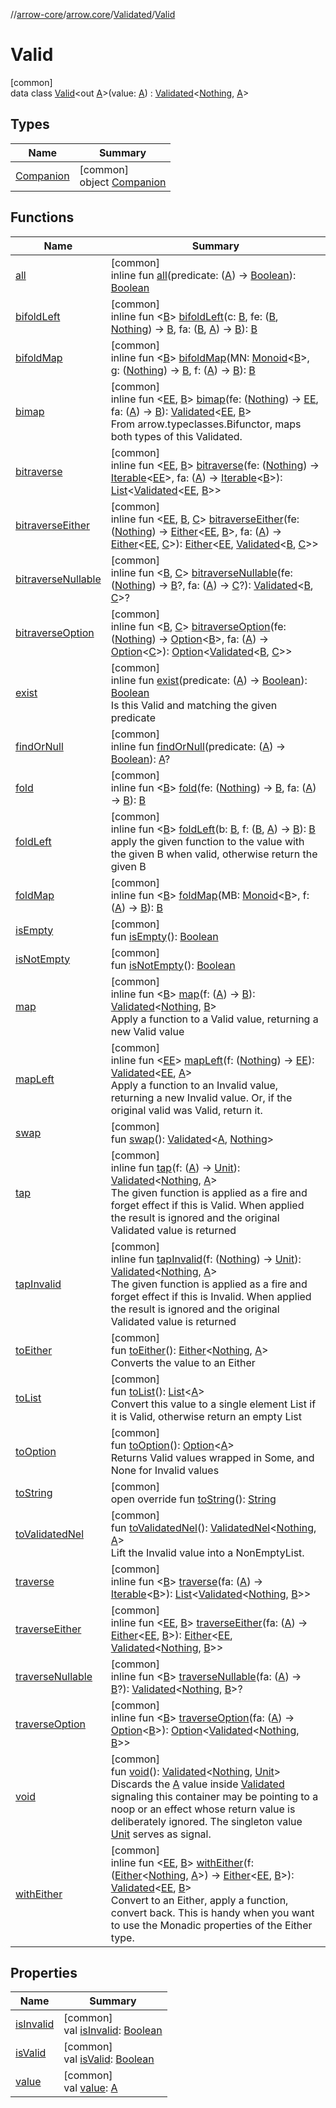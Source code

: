 //[arrow-core](../../../../index.md)/[arrow.core](../../index.md)/[Validated](../index.md)/[Valid](index.md)

# Valid

[common]\
data class [Valid](index.md)&lt;out [A](index.md)&gt;(value: [A](index.md)) : [Validated](../index.md)&lt;[Nothing](https://kotlinlang.org/api/latest/jvm/stdlib/kotlin/-nothing/index.html), [A](index.md)&gt;

## Types

| Name | Summary |
|---|---|
| [Companion](-companion/index.md) | [common]<br>object [Companion](-companion/index.md) |

## Functions

| Name | Summary |
|---|---|
| [all](../all.md) | [common]<br>inline fun [all](../all.md)(predicate: ([A](index.md)) -&gt; [Boolean](https://kotlinlang.org/api/latest/jvm/stdlib/kotlin/-boolean/index.html)): [Boolean](https://kotlinlang.org/api/latest/jvm/stdlib/kotlin/-boolean/index.html) |
| [bifoldLeft](index.md#-1714828096%2FFunctions%2F-1961959459) | [common]<br>inline fun &lt;[B](index.md#-1714828096%2FFunctions%2F-1961959459)&gt; [bifoldLeft](index.md#-1714828096%2FFunctions%2F-1961959459)(c: [B](index.md#-1714828096%2FFunctions%2F-1961959459), fe: ([B](index.md#-1714828096%2FFunctions%2F-1961959459), [Nothing](https://kotlinlang.org/api/latest/jvm/stdlib/kotlin/-nothing/index.html)) -&gt; [B](index.md#-1714828096%2FFunctions%2F-1961959459), fa: ([B](index.md#-1714828096%2FFunctions%2F-1961959459), [A](index.md)) -&gt; [B](index.md#-1714828096%2FFunctions%2F-1961959459)): [B](index.md#-1714828096%2FFunctions%2F-1961959459) |
| [bifoldMap](index.md#-1986406594%2FFunctions%2F-1961959459) | [common]<br>inline fun &lt;[B](index.md#-1986406594%2FFunctions%2F-1961959459)&gt; [bifoldMap](index.md#-1986406594%2FFunctions%2F-1961959459)(MN: [Monoid](../../../arrow.typeclasses/-monoid/index.md)&lt;[B](index.md#-1986406594%2FFunctions%2F-1961959459)&gt;, g: ([Nothing](https://kotlinlang.org/api/latest/jvm/stdlib/kotlin/-nothing/index.html)) -&gt; [B](index.md#-1986406594%2FFunctions%2F-1961959459), f: ([A](index.md)) -&gt; [B](index.md#-1986406594%2FFunctions%2F-1961959459)): [B](index.md#-1986406594%2FFunctions%2F-1961959459) |
| [bimap](index.md#-779399503%2FFunctions%2F-1961959459) | [common]<br>inline fun &lt;[EE](index.md#-779399503%2FFunctions%2F-1961959459), [B](index.md#-779399503%2FFunctions%2F-1961959459)&gt; [bimap](index.md#-779399503%2FFunctions%2F-1961959459)(fe: ([Nothing](https://kotlinlang.org/api/latest/jvm/stdlib/kotlin/-nothing/index.html)) -&gt; [EE](index.md#-779399503%2FFunctions%2F-1961959459), fa: ([A](index.md)) -&gt; [B](index.md#-779399503%2FFunctions%2F-1961959459)): [Validated](../index.md)&lt;[EE](index.md#-779399503%2FFunctions%2F-1961959459), [B](index.md#-779399503%2FFunctions%2F-1961959459)&gt;<br>From arrow.typeclasses.Bifunctor, maps both types of this Validated. |
| [bitraverse](index.md#1771916495%2FFunctions%2F-1961959459) | [common]<br>inline fun &lt;[EE](index.md#1771916495%2FFunctions%2F-1961959459), [B](index.md#1771916495%2FFunctions%2F-1961959459)&gt; [bitraverse](index.md#1771916495%2FFunctions%2F-1961959459)(fe: ([Nothing](https://kotlinlang.org/api/latest/jvm/stdlib/kotlin/-nothing/index.html)) -&gt; [Iterable](https://kotlinlang.org/api/latest/jvm/stdlib/kotlin.collections/-iterable/index.html)&lt;[EE](index.md#1771916495%2FFunctions%2F-1961959459)&gt;, fa: ([A](index.md)) -&gt; [Iterable](https://kotlinlang.org/api/latest/jvm/stdlib/kotlin.collections/-iterable/index.html)&lt;[B](index.md#1771916495%2FFunctions%2F-1961959459)&gt;): [List](https://kotlinlang.org/api/latest/jvm/stdlib/kotlin.collections/-list/index.html)&lt;[Validated](../index.md)&lt;[EE](index.md#1771916495%2FFunctions%2F-1961959459), [B](index.md#1771916495%2FFunctions%2F-1961959459)&gt;&gt; |
| [bitraverseEither](index.md#319260714%2FFunctions%2F-1961959459) | [common]<br>inline fun &lt;[EE](index.md#319260714%2FFunctions%2F-1961959459), [B](index.md#319260714%2FFunctions%2F-1961959459), [C](index.md#319260714%2FFunctions%2F-1961959459)&gt; [bitraverseEither](index.md#319260714%2FFunctions%2F-1961959459)(fe: ([Nothing](https://kotlinlang.org/api/latest/jvm/stdlib/kotlin/-nothing/index.html)) -&gt; [Either](../../-either/index.md)&lt;[EE](index.md#319260714%2FFunctions%2F-1961959459), [B](index.md#319260714%2FFunctions%2F-1961959459)&gt;, fa: ([A](index.md)) -&gt; [Either](../../-either/index.md)&lt;[EE](index.md#319260714%2FFunctions%2F-1961959459), [C](index.md#319260714%2FFunctions%2F-1961959459)&gt;): [Either](../../-either/index.md)&lt;[EE](index.md#319260714%2FFunctions%2F-1961959459), [Validated](../index.md)&lt;[B](index.md#319260714%2FFunctions%2F-1961959459), [C](index.md#319260714%2FFunctions%2F-1961959459)&gt;&gt; |
| [bitraverseNullable](index.md#1059795214%2FFunctions%2F-1961959459) | [common]<br>inline fun &lt;[B](index.md#1059795214%2FFunctions%2F-1961959459), [C](index.md#1059795214%2FFunctions%2F-1961959459)&gt; [bitraverseNullable](index.md#1059795214%2FFunctions%2F-1961959459)(fe: ([Nothing](https://kotlinlang.org/api/latest/jvm/stdlib/kotlin/-nothing/index.html)) -&gt; [B](index.md#1059795214%2FFunctions%2F-1961959459)?, fa: ([A](index.md)) -&gt; [C](index.md#1059795214%2FFunctions%2F-1961959459)?): [Validated](../index.md)&lt;[B](index.md#1059795214%2FFunctions%2F-1961959459), [C](index.md#1059795214%2FFunctions%2F-1961959459)&gt;? |
| [bitraverseOption](index.md#-1892583558%2FFunctions%2F-1961959459) | [common]<br>inline fun &lt;[B](index.md#-1892583558%2FFunctions%2F-1961959459), [C](index.md#-1892583558%2FFunctions%2F-1961959459)&gt; [bitraverseOption](index.md#-1892583558%2FFunctions%2F-1961959459)(fe: ([Nothing](https://kotlinlang.org/api/latest/jvm/stdlib/kotlin/-nothing/index.html)) -&gt; [Option](../../-option/index.md)&lt;[B](index.md#-1892583558%2FFunctions%2F-1961959459)&gt;, fa: ([A](index.md)) -&gt; [Option](../../-option/index.md)&lt;[C](index.md#-1892583558%2FFunctions%2F-1961959459)&gt;): [Option](../../-option/index.md)&lt;[Validated](../index.md)&lt;[B](index.md#-1892583558%2FFunctions%2F-1961959459), [C](index.md#-1892583558%2FFunctions%2F-1961959459)&gt;&gt; |
| [exist](../exist.md) | [common]<br>inline fun [exist](../exist.md)(predicate: ([A](index.md)) -&gt; [Boolean](https://kotlinlang.org/api/latest/jvm/stdlib/kotlin/-boolean/index.html)): [Boolean](https://kotlinlang.org/api/latest/jvm/stdlib/kotlin/-boolean/index.html)<br>Is this Valid and matching the given predicate |
| [findOrNull](../find-or-null.md) | [common]<br>inline fun [findOrNull](../find-or-null.md)(predicate: ([A](index.md)) -&gt; [Boolean](https://kotlinlang.org/api/latest/jvm/stdlib/kotlin/-boolean/index.html)): [A](index.md)? |
| [fold](index.md#-671539123%2FFunctions%2F-1961959459) | [common]<br>inline fun &lt;[B](index.md#-671539123%2FFunctions%2F-1961959459)&gt; [fold](index.md#-671539123%2FFunctions%2F-1961959459)(fe: ([Nothing](https://kotlinlang.org/api/latest/jvm/stdlib/kotlin/-nothing/index.html)) -&gt; [B](index.md#-671539123%2FFunctions%2F-1961959459), fa: ([A](index.md)) -&gt; [B](index.md#-671539123%2FFunctions%2F-1961959459)): [B](index.md#-671539123%2FFunctions%2F-1961959459) |
| [foldLeft](../fold-left.md) | [common]<br>inline fun &lt;[B](../fold-left.md)&gt; [foldLeft](../fold-left.md)(b: [B](../fold-left.md), f: ([B](../fold-left.md), [A](index.md)) -&gt; [B](../fold-left.md)): [B](../fold-left.md)<br>apply the given function to the value with the given B when valid, otherwise return the given B |
| [foldMap](../fold-map.md) | [common]<br>inline fun &lt;[B](../fold-map.md)&gt; [foldMap](../fold-map.md)(MB: [Monoid](../../../arrow.typeclasses/-monoid/index.md)&lt;[B](../fold-map.md)&gt;, f: ([A](index.md)) -&gt; [B](../fold-map.md)): [B](../fold-map.md) |
| [isEmpty](../is-empty.md) | [common]<br>fun [isEmpty](../is-empty.md)(): [Boolean](https://kotlinlang.org/api/latest/jvm/stdlib/kotlin/-boolean/index.html) |
| [isNotEmpty](../is-not-empty.md) | [common]<br>fun [isNotEmpty](../is-not-empty.md)(): [Boolean](https://kotlinlang.org/api/latest/jvm/stdlib/kotlin/-boolean/index.html) |
| [map](../map.md) | [common]<br>inline fun &lt;[B](../map.md)&gt; [map](../map.md)(f: ([A](index.md)) -&gt; [B](../map.md)): [Validated](../index.md)&lt;[Nothing](https://kotlinlang.org/api/latest/jvm/stdlib/kotlin/-nothing/index.html), [B](../map.md)&gt;<br>Apply a function to a Valid value, returning a new Valid value |
| [mapLeft](index.md#67574544%2FFunctions%2F-1961959459) | [common]<br>inline fun &lt;[EE](index.md#67574544%2FFunctions%2F-1961959459)&gt; [mapLeft](index.md#67574544%2FFunctions%2F-1961959459)(f: ([Nothing](https://kotlinlang.org/api/latest/jvm/stdlib/kotlin/-nothing/index.html)) -&gt; [EE](index.md#67574544%2FFunctions%2F-1961959459)): [Validated](../index.md)&lt;[EE](index.md#67574544%2FFunctions%2F-1961959459), [A](index.md)&gt;<br>Apply a function to an Invalid value, returning a new Invalid value. Or, if the original valid was Valid, return it. |
| [swap](../swap.md) | [common]<br>fun [swap](../swap.md)(): [Validated](../index.md)&lt;[A](index.md), [Nothing](https://kotlinlang.org/api/latest/jvm/stdlib/kotlin/-nothing/index.html)&gt; |
| [tap](../tap.md) | [common]<br>inline fun [tap](../tap.md)(f: ([A](index.md)) -&gt; [Unit](https://kotlinlang.org/api/latest/jvm/stdlib/kotlin/-unit/index.html)): [Validated](../index.md)&lt;[Nothing](https://kotlinlang.org/api/latest/jvm/stdlib/kotlin/-nothing/index.html), [A](index.md)&gt;<br>The given function is applied as a fire and forget effect if this is Valid. When applied the result is ignored and the original Validated value is returned |
| [tapInvalid](index.md#1317228404%2FFunctions%2F-1961959459) | [common]<br>inline fun [tapInvalid](index.md#1317228404%2FFunctions%2F-1961959459)(f: ([Nothing](https://kotlinlang.org/api/latest/jvm/stdlib/kotlin/-nothing/index.html)) -&gt; [Unit](https://kotlinlang.org/api/latest/jvm/stdlib/kotlin/-unit/index.html)): [Validated](../index.md)&lt;[Nothing](https://kotlinlang.org/api/latest/jvm/stdlib/kotlin/-nothing/index.html), [A](index.md)&gt;<br>The given function is applied as a fire and forget effect if this is Invalid. When applied the result is ignored and the original Validated value is returned |
| [toEither](../to-either.md) | [common]<br>fun [toEither](../to-either.md)(): [Either](../../-either/index.md)&lt;[Nothing](https://kotlinlang.org/api/latest/jvm/stdlib/kotlin/-nothing/index.html), [A](index.md)&gt;<br>Converts the value to an Either |
| [toList](../to-list.md) | [common]<br>fun [toList](../to-list.md)(): [List](https://kotlinlang.org/api/latest/jvm/stdlib/kotlin.collections/-list/index.html)&lt;[A](index.md)&gt;<br>Convert this value to a single element List if it is Valid, otherwise return an empty List |
| [toOption](../to-option.md) | [common]<br>fun [toOption](../to-option.md)(): [Option](../../-option/index.md)&lt;[A](index.md)&gt;<br>Returns Valid values wrapped in Some, and None for Invalid values |
| [toString](to-string.md) | [common]<br>open override fun [toString](to-string.md)(): [String](https://kotlinlang.org/api/latest/jvm/stdlib/kotlin/-string/index.html) |
| [toValidatedNel](../to-validated-nel.md) | [common]<br>fun [toValidatedNel](../to-validated-nel.md)(): [ValidatedNel](../../index.md#682410975%2FClasslikes%2F-1961959459)&lt;[Nothing](https://kotlinlang.org/api/latest/jvm/stdlib/kotlin/-nothing/index.html), [A](index.md)&gt;<br>Lift the Invalid value into a NonEmptyList. |
| [traverse](../traverse.md) | [common]<br>inline fun &lt;[B](../traverse.md)&gt; [traverse](../traverse.md)(fa: ([A](index.md)) -&gt; [Iterable](https://kotlinlang.org/api/latest/jvm/stdlib/kotlin.collections/-iterable/index.html)&lt;[B](../traverse.md)&gt;): [List](https://kotlinlang.org/api/latest/jvm/stdlib/kotlin.collections/-list/index.html)&lt;[Validated](../index.md)&lt;[Nothing](https://kotlinlang.org/api/latest/jvm/stdlib/kotlin/-nothing/index.html), [B](../traverse.md)&gt;&gt; |
| [traverseEither](../traverse-either.md) | [common]<br>inline fun &lt;[EE](../traverse-either.md), [B](../traverse-either.md)&gt; [traverseEither](../traverse-either.md)(fa: ([A](index.md)) -&gt; [Either](../../-either/index.md)&lt;[EE](../traverse-either.md), [B](../traverse-either.md)&gt;): [Either](../../-either/index.md)&lt;[EE](../traverse-either.md), [Validated](../index.md)&lt;[Nothing](https://kotlinlang.org/api/latest/jvm/stdlib/kotlin/-nothing/index.html), [B](../traverse-either.md)&gt;&gt; |
| [traverseNullable](../traverse-nullable.md) | [common]<br>inline fun &lt;[B](../traverse-nullable.md)&gt; [traverseNullable](../traverse-nullable.md)(fa: ([A](index.md)) -&gt; [B](../traverse-nullable.md)?): [Validated](../index.md)&lt;[Nothing](https://kotlinlang.org/api/latest/jvm/stdlib/kotlin/-nothing/index.html), [B](../traverse-nullable.md)&gt;? |
| [traverseOption](../traverse-option.md) | [common]<br>inline fun &lt;[B](../traverse-option.md)&gt; [traverseOption](../traverse-option.md)(fa: ([A](index.md)) -&gt; [Option](../../-option/index.md)&lt;[B](../traverse-option.md)&gt;): [Option](../../-option/index.md)&lt;[Validated](../index.md)&lt;[Nothing](https://kotlinlang.org/api/latest/jvm/stdlib/kotlin/-nothing/index.html), [B](../traverse-option.md)&gt;&gt; |
| [void](../void.md) | [common]<br>fun [void](../void.md)(): [Validated](../index.md)&lt;[Nothing](https://kotlinlang.org/api/latest/jvm/stdlib/kotlin/-nothing/index.html), [Unit](https://kotlinlang.org/api/latest/jvm/stdlib/kotlin/-unit/index.html)&gt;<br>Discards the [A](../index.md) value inside [Validated](../index.md) signaling this container may be pointing to a noop or an effect whose return value is deliberately ignored. The singleton value [Unit](https://kotlinlang.org/api/latest/jvm/stdlib/kotlin/-unit/index.html) serves as signal. |
| [withEither](index.md#945502360%2FFunctions%2F-1961959459) | [common]<br>inline fun &lt;[EE](index.md#945502360%2FFunctions%2F-1961959459), [B](index.md#945502360%2FFunctions%2F-1961959459)&gt; [withEither](index.md#945502360%2FFunctions%2F-1961959459)(f: ([Either](../../-either/index.md)&lt;[Nothing](https://kotlinlang.org/api/latest/jvm/stdlib/kotlin/-nothing/index.html), [A](index.md)&gt;) -&gt; [Either](../../-either/index.md)&lt;[EE](index.md#945502360%2FFunctions%2F-1961959459), [B](index.md#945502360%2FFunctions%2F-1961959459)&gt;): [Validated](../index.md)&lt;[EE](index.md#945502360%2FFunctions%2F-1961959459), [B](index.md#945502360%2FFunctions%2F-1961959459)&gt;<br>Convert to an Either, apply a function, convert back. This is handy when you want to use the Monadic properties of the Either type. |

## Properties

| Name | Summary |
|---|---|
| [isInvalid](../is-invalid.md) | [common]<br>val [isInvalid](../is-invalid.md): [Boolean](https://kotlinlang.org/api/latest/jvm/stdlib/kotlin/-boolean/index.html) |
| [isValid](../is-valid.md) | [common]<br>val [isValid](../is-valid.md): [Boolean](https://kotlinlang.org/api/latest/jvm/stdlib/kotlin/-boolean/index.html) |
| [value](value.md) | [common]<br>val [value](value.md): [A](index.md) |
